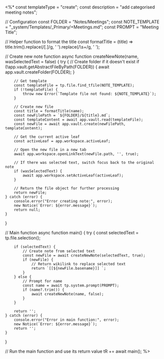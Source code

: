 <%*
const templateType = "create";
const description = "add categorised meeting notes";

// Configuration
const FOLDER = "Notes/Meetings";
const NOTE_TEMPLATE = "_system/Templates/_Primary/+Meetings.md";
const PROMPT = "Meeting Title";

// Helper function to format the title
const formatTitle = (title) => title.trim().replace(/[.]/g, ' ').replace(/\s+/g, ' ');

// Create new note function
async function createNewNote(name, wasSelectedText = false) {
    try {
        // Create folder if it doesn't exist
        if (!app.vault.getAbstractFileByPath(FOLDER)) {
            await app.vault.createFolder(FOLDER);
        }

        // Get template
        const templateFile = tp.file.find_tfile(NOTE_TEMPLATE);
        if (!templateFile) {
            throw new Error(`Template file not found: ${NOTE_TEMPLATE}`);
        }

        // Create new file
        const title = formatTitle(name);
        const newFilePath = `${FOLDER}/${title}.md`;
        const templateContent = await app.vault.read(templateFile);
        const newFile = await app.vault.create(newFilePath, templateContent);

        // Get the current active leaf
        const activeLeaf = app.workspace.activeLeaf;

        // Open the new file in a new tab
        await app.workspace.openLinkText(newFile.path, '', true);

        // If there was selected text, switch focus back to the original note
        if (wasSelectedText) {
            await app.workspace.setActiveLeaf(activeLeaf);
        }

        // Return the file object for further processing
        return newFile;
    } catch (error) {
        console.error("Error creating note:", error);
        new Notice(`Error: ${error.message}`);
        return null;
    }
}

// Main function
async function main() {
    try {
        const selectedText = tp.file.selection();
        
        if (selectedText) {
            // Create note from selected text
            const newFile = await createNewNote(selectedText, true);
            if (newFile) {
                // Return wikilink to replace selected text
                return `[[${newFile.basename}]] `;
            }
        } else {
            // Prompt for name
            const name = await tp.system.prompt(PROMPT);
            if (name?.trim()) {
                await createNewNote(name, false);
            }
        }
        
        return '';
    } catch (error) {
        console.error("Error in main function:", error);
        new Notice(`Error: ${error.message}`);
        return '';
    }
}

// Run the main function and use its return value
tR += await main();
%>